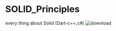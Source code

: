 # SOLID_Principles
every thing about Solid (Dart-c++,c#)
![download](https://github.com/ahmedyasser267/SOLID_Principles/assets/89811009/6287c2b3-9768-4ef0-b50c-0c93ae63328b)
